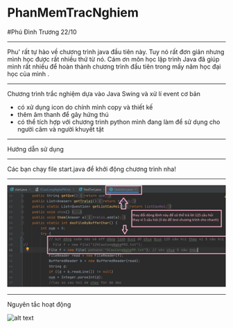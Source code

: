 # PhanMemTracNghiem
#Phú Đình Trương 22/10
*********************
Phu' rất tự hào về chương trình java đầu tiên này. 
Tuy nó rất đơn giản nhưng mình học được rất nhiều thứ từ nó. 
Cám ơn môn học lập trình Java đã giúp mình rất nhiều để hoàn thành chương trình đầu tiên trong mấy năm học đại học của mình .
*********************
Chương trình trắc nghiệm dựa vào Java Swing và xử lí event cơ bản
* có xử dụng icon do chính mình copy và thiết kế
* thêm âm thanh để gây hứng thú
* có thể tích hợp với chương trình python mình đang làm để sử dụng cho người câm và người khuyết tật
*********************
Hướng dẫn sử dụng
*********************
Các bạn chạy file start.java để khởi động chương trình nha!
*********************
![alt text](https://github.com/phudinhtruongk18/PhanMemTracNghiem/blob/master/anh/huongdan/huongdan.jpg?raw=true)
*********************
Nguyên tắc hoạt động

![alt text](https://github.com/phudinhtruongk18/PhanMemTracNghiem/blob/master/anh/huongdan/doAn.jpg?raw=true)
